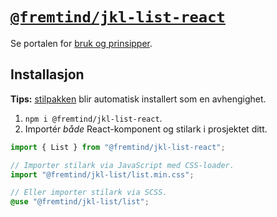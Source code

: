 # [`@fremtind/jkl-list-react`](https://jokul.fremtind.no/komponenter/list)

Se portalen for [bruk og prinsipper](https://jokul.fremtind.no/komponenter/list).

## Installasjon

**Tips:** [stilpakken](../list/) blir automatisk installert som en avhengighet.

1. `npm i @fremtind/jkl-list-react`.
2. Importér _både_ React-komponent og stilark i prosjektet ditt.

```js
import { List } from "@fremtind/jkl-list-react";

// Importer stilark via JavaScript med CSS-loader.
import "@fremtind/jkl-list/list.min.css";
```

```scss
// Eller importer stilark via SCSS.
@use "@fremtind/jkl-list/list";
```
